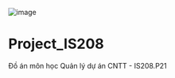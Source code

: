 ![image](https://github.com/user-attachments/assets/0384fcab-d8cb-4d83-a8d5-6669ba975bfa)

# Project_IS208
Đồ án môn học Quản lý dự án CNTT - IS208.P21


